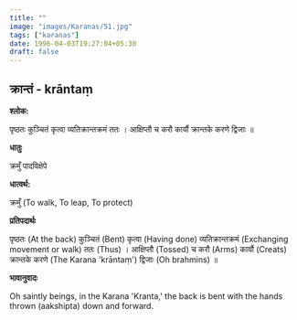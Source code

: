 ```yaml
---
title: ""
image: "images/Karanas/51.jpg"
tags: ["karanas"]
date: 1996-04-03T19:27:04+05:30
draft: false
---
```


## क्रान्तं - krāntaṃ

**श्लोक:**

पृष्ठतः कुञ्चितं कृत्वा व्यतिक्रान्तक्रमं ततः । आक्षिप्तौ च करौ कार्यौ क्रान्तके करणे द्विजाः ॥

**धातुः**

क्रमुँ पादविक्षेपे

**धात्वर्थ:**

क्रमुँ (To walk, To leap, To protect)

**प्रतिपदार्थः**

पृष्ठतः (At the back) कुञ्चितं (Bent) कृत्वा (Having done) व्यतिक्रान्तक्रमं (Exchanging movement or walk) ततः (Thus) । आक्षिप्तौ (Tossed) च करौ (Arms) कार्यौ (Creats) क्रान्तके करणे (The Karana 'krāntaṃ') द्विजाः (Oh brahmins) ॥

**भावानुवादः**

Oh saintly beings, in the Karana 'Kranta,' the back is bent with the hands thrown (aakshipta) down and forward.
